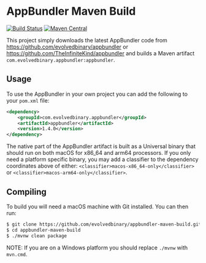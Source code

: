 AppBundler Maven Build
======================
[![Build Status](https://github.com/evolvedbinary/appbundler-maven-build/actions/workflows/ci.yml/badge.svg?branch=main)](https://github.com/evolvedbinary/appbundler-maven-build/actions/workflows/ci.yml)
[![Maven Central](https://img.shields.io/maven-central/v/com.evolvedbinary.appbundler/appbundler?logo=apachemaven&label=maven+central&color=green)](https://central.sonatype.com/search?namespace=com.evolvedbinary.appbundler)

This project simply downloads the latest AppBundler code from https://github.com/evolvedbinary/appbundler or https://github.com/TheInfiniteKind/appbundler
and builds a Maven artifact `com.evolvedbinary.appbundler:appbundler`.

## Usage

To use the AppBundler in your own project you can add the following to your `pom.xml` file:

```xml
<dependency>
    <groupId>com.evolvedbinary.appbundler</groupId>
    <artifactId>appbundler</artifactId>
    <version>1.4.0</version>
</dependency>
```

The native part of the AppBundler artifact is built as a Universal binary that should run on both macOS for x86_64 and arm64 processors.
If you only need a platform specific binary, you may add a classifier to the dependency coordinates above of either: `<classifier>macos-x86_64-only</classifier>` or `<classifier>macos-arm64-only</classifier>`.

## Compiling

To build you will need a macOS machine with Git installed. You can then run:

```bash
$ git clone https://github.com/evolvedbinary/appbundler-maven-build.git
$ cd appbundler-maven-build
$ ./mvnw clean package
```

NOTE: If you are on a Windows platform you should replace `./mvnw` with `mvn.cmd`.

